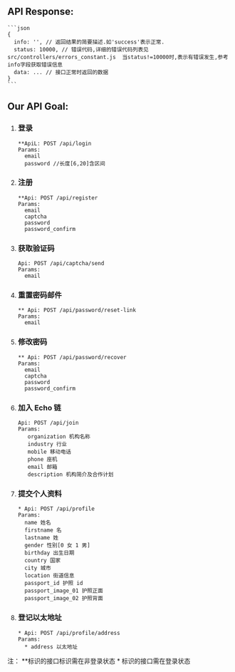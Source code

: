 ## API Response:
    ```json
    {
      info: '', // 返回结果的简要描述.如'success'表示正常.
      status: 10000, // 错误代码,详细的错误代码列表见 src/controllers/errors_constant.js  当status!=10000时,表示有错误发生,参考info字段获取错误信息
      data: ... // 接口正常时返回的数据
    }
    ```
 ## Our API Goal:
1. ### 登录
    ```
    **ApiL: POST /api/login  
    Params: 
      email
      password //长度[6,20]含区间
    ```
1. ### 注册
    ```
    **Api: POST /api/register  
    Params:
      email
      captcha
      password
      password_confirm
    ```
3. ###  获取验证码
    ```
    Api: POST /api/captcha/send
    Params:
      email
    ```
4. ### 重置密码邮件
    ```
    ** Api: POST /api/password/reset-link
    Params:
      email
    ```
5. ### 修改密码
    ```
    ** Api: POST /api/password/recover
    Params:
      email
      captcha
      password
      password_confirm
    ```
6. ### 加入 Echo 链
    ```
    Api: POST /api/join
    Params:
       organization 机构名称
       industry 行业
       mobile 移动电话
       phone 座机
       email 邮箱
       description 机构简介及合作计划
    ```

7. ### 提交个人资料
    ```
    * Api: POST /api/profile
    Params:
      name 姓名
      firstname 名
      lastname 姓
      gender 性别[0 女 1 男]
      birthday 出生日期
      country 国家
      city 城市
      location 街道信息
      passport_id 护照 id
      passport_image_01 护照正面
      passport_image_02 护照背面
    ```

8. ### 登记以太地址
    ```
    * Api: POST /api/profile/address
    Params:
      * address 以太地址
    ```

注： \**标识的接口标识需在非登录状态
    \*  标识的接口需在登录状态